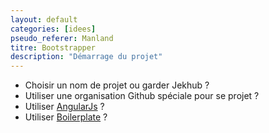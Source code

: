```yaml
---
layout: default
categories: [idees]
pseudo_referer: Manland
titre: Bootstrapper
description: "Démarrage du projet"
---
```


* Choisir un nom de projet ou garder Jekhub ?
* Utiliser une organisation Github spéciale pour se projet ?
* Utiliser [AngularJs](http://www.angularjs.org) ?
* Utiliser [Boilerplate](http://joshdmiller.github.io/ng-boilerplate/#/home) ?